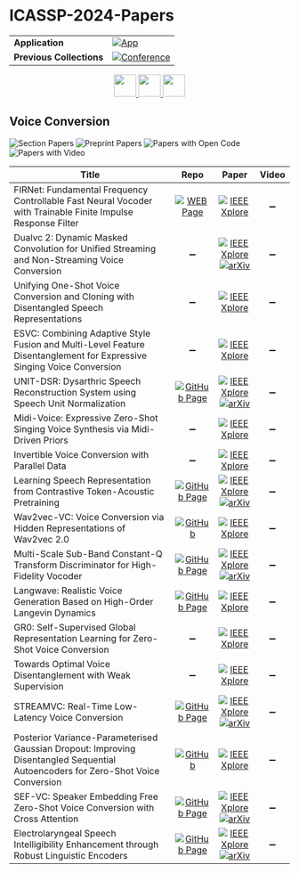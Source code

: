 # ICASSP-2024-Papers

<table>
    <tr>
        <td><strong>Application</strong></td>
        <td>
            <a href="https://huggingface.co/spaces/DmitryRyumin/NewEraAI-Papers" style="float:left;">
                <img src="https://img.shields.io/badge/🤗-NewEraAI--Papers-FFD21F.svg" alt="App" />
            </a>
        </td>
    </tr>
    <tr>
        <td><strong>Previous Collections</strong></td>
        <td>
            <a href="https://github.com/DmitryRyumin/ICASSP-2023-24-Papers/blob/main/README_2023.md">
                <img src="http://img.shields.io/badge/ICASSP-2023-0073AE.svg" alt="Conference">
            </a>
        </td>
    </tr>
</table>

<div align="center">
    <a href="https://github.com/DmitryRyumin/ICASSP-2023-24-Papers/blob/main/sections/2024/main/MLSP-L2.md">
        <img src="https://cdn.jsdelivr.net/gh/DmitryRyumin/NewEraAI-Papers@main/images/left.svg" width="40" alt="" />
    </a>
    <a href="https://github.com/DmitryRyumin/ICASSP-2023-24-Papers/">
        <img src="https://cdn.jsdelivr.net/gh/DmitryRyumin/NewEraAI-Papers@main/images/home.svg" width="40" alt="" />
    </a>
    <a href="https://github.com/DmitryRyumin/ICASSP-2023-24-Papers/blob/main/sections/2024/main/MLSP-L3.md">
        <img src="https://cdn.jsdelivr.net/gh/DmitryRyumin/NewEraAI-Papers@main/images/right.svg" width="40" alt="" />
    </a>
</div>

## Voice Conversion

![Section Papers](https://img.shields.io/badge/Section%20Papers-17-42BA16) ![Preprint Papers](https://img.shields.io/badge/Preprint%20Papers-7-b31b1b) ![Papers with Open Code](https://img.shields.io/badge/Papers%20with%20Open%20Code-2-1D7FBF) ![Papers with Video](https://img.shields.io/badge/Papers%20with%20Video-0-FF0000)

| **Title** | **Repo** | **Paper** | **Video** |
|-----------|:--------:|:---------:|:---------:|
| FIRNet: Fundamental Frequency Controllable Fast Neural Vocoder with Trainable Finite Impulse Response Filter | [![WEB Page](https://img.shields.io/badge/WEB-Page-159957.svg)](https://ast-astrec.nict.go.jp/demo_samples/firnet_icassp2024/) | [![IEEE Xplore](https://img.shields.io/badge/IEEE-10446960-E4A42C.svg)](https://ieeexplore.ieee.org/document/10446960) | :heavy_minus_sign: |
| Dualvc 2: Dynamic Masked Convolution for Unified Streaming and Non-Streaming Voice Conversion | :heavy_minus_sign: | [![IEEE Xplore](https://img.shields.io/badge/IEEE-10446229-E4A42C.svg)](https://ieeexplore.ieee.org/document/10446229) <br /> [![arXiv](https://img.shields.io/badge/arXiv-2309.15496-b31b1b.svg)](https://arxiv.org/abs/2309.15496) | :heavy_minus_sign: |
| Unifying One-Shot Voice Conversion and Cloning with Disentangled Speech Representations | :heavy_minus_sign: | [![IEEE Xplore](https://img.shields.io/badge/IEEE-10446296-E4A42C.svg)](https://ieeexplore.ieee.org/document/10446296) | :heavy_minus_sign: |
| ESVC: Combining Adaptive Style Fusion and Multi-Level Feature Disentanglement for Expressive Singing Voice Conversion | :heavy_minus_sign: | [![IEEE Xplore](https://img.shields.io/badge/IEEE-10446284-E4A42C.svg)](https://ieeexplore.ieee.org/document/10446284) | :heavy_minus_sign: |
| UNIT-DSR: Dysarthric Speech Reconstruction System using Speech Unit Normalization | [![GitHub Page](https://img.shields.io/badge/GitHub-Page-159957.svg)](https://wyj1996.github.io/Unit-DSR-demo/index.html) | [![IEEE Xplore](https://img.shields.io/badge/IEEE-10446921-E4A42C.svg)](https://ieeexplore.ieee.org/document/10446921) <br /> [![arXiv](https://img.shields.io/badge/arXiv-2401.14664-b31b1b.svg)](https://arxiv.org/abs/2401.14664) | :heavy_minus_sign: |
| Midi-Voice: Expressive Zero-Shot Singing Voice Synthesis via Midi-Driven Priors | :heavy_minus_sign: | [![IEEE Xplore](https://img.shields.io/badge/IEEE-10447981-E4A42C.svg)](https://ieeexplore.ieee.org/document/10447981) | :heavy_minus_sign: |
| Invertible Voice Conversion with Parallel Data | :heavy_minus_sign: | [![IEEE Xplore](https://img.shields.io/badge/IEEE-10447701-E4A42C.svg)](https://ieeexplore.ieee.org/document/10447701) | :heavy_minus_sign: |
| Learning Speech Representation from Contrastive Token-Acoustic Pretraining | [![GitHub Page](https://img.shields.io/badge/GitHub-Page-159957.svg)](https://qiangchunyu.github.io/CPSP/) | [![IEEE Xplore](https://img.shields.io/badge/IEEE-10447797-E4A42C.svg)](https://ieeexplore.ieee.org/document/10447797) <br /> [![arXiv](https://img.shields.io/badge/arXiv-2309.00424-b31b1b.svg)](https://arxiv.org/abs/2309.00424) | :heavy_minus_sign: |
| Wav2vec-VC: Voice Conversion via Hidden Representations of Wav2vec 2.0 | [![GitHub](https://img.shields.io/github/stars/prairie-schooner/wav2vec-vc?style=flat)](https://github.com/prairie-schooner/wav2vec-vc) | [![IEEE Xplore](https://img.shields.io/badge/IEEE-10447984-E4A42C.svg)](https://ieeexplore.ieee.org/document/10447984) | :heavy_minus_sign: |
| Multi-Scale Sub-Band Constant-Q Transform Discriminator for High-Fidelity Vocoder | [![GitHub Page](https://img.shields.io/badge/GitHub-Page-159957.svg)](https://vocodexelysium.github.io/MS-SB-CQTD/) | [![IEEE Xplore](https://img.shields.io/badge/IEEE-10448436-E4A42C.svg)](https://ieeexplore.ieee.org/document/10448436) <br /> [![arXiv](https://img.shields.io/badge/arXiv-2311.14957-b31b1b.svg)](https://arxiv.org/abs/2311.14957) | :heavy_minus_sign: |
| Langwave: Realistic Voice Generation Based on High-Order Langevin Dynamics | [![GitHub Page](https://img.shields.io/badge/GitHub-Page-159957.svg)](https://shiziqiang.github.io/langwave/) | [![IEEE Xplore](https://img.shields.io/badge/IEEE-10447389-E4A42C.svg)](https://ieeexplore.ieee.org/document/10447389) | :heavy_minus_sign: |
| GR0: Self-Supervised Global Representation Learning for Zero-Shot Voice Conversion | :heavy_minus_sign: | [![IEEE Xplore](https://img.shields.io/badge/IEEE-10448232-E4A42C.svg)](https://ieeexplore.ieee.org/document/10448232) | :heavy_minus_sign: |
| Towards Optimal Voice Disentanglement with Weak Supervision | :heavy_minus_sign: | [![IEEE Xplore](https://img.shields.io/badge/IEEE-10447670-E4A42C.svg)](https://ieeexplore.ieee.org/document/10447670) | :heavy_minus_sign: |
| STREAMVC: Real-Time Low-Latency Voice Conversion | [![GitHub Page](https://img.shields.io/badge/GitHub-Page-159957.svg)](https://google-research.github.io/seanet/stream_vc/) | [![IEEE Xplore](https://img.shields.io/badge/IEEE-10446863-E4A42C.svg)](https://ieeexplore.ieee.org/document/10446863) <br /> [![arXiv](https://img.shields.io/badge/arXiv-2401.03078-b31b1b.svg)](https://arxiv.org/abs/2401.03078) | :heavy_minus_sign: |
| Posterior Variance-Parameterised Gaussian Dropout: Improving Disentangled Sequential Autoencoders for Zero-Shot Voice Conversion | [![GitHub](https://img.shields.io/github/stars/yjlolo/DSAE-VC?style=flat)](https://github.com/yjlolo/DSAE-VC) | [![IEEE Xplore](https://img.shields.io/badge/IEEE-10447835-E4A42C.svg)](https://ieeexplore.ieee.org/document/10447835) | :heavy_minus_sign: |
| SEF-VC: Speaker Embedding Free Zero-Shot Voice Conversion with Cross Attention | [![GitHub Page](https://img.shields.io/badge/GitHub-Page-159957.svg)](https://blog.junjieli.com/SEF-VC/) | [![IEEE Xplore](https://img.shields.io/badge/IEEE-10446160-E4A42C.svg)](https://ieeexplore.ieee.org/document/10446160) <br /> [![arXiv](https://img.shields.io/badge/arXiv-2312.08676-b31b1b.svg)](https://arxiv.org/abs/2312.08676) | :heavy_minus_sign: |
| Electrolaryngeal Speech Intelligibility Enhancement through Robust Linguistic Encoders | [![GitHub Page](https://img.shields.io/badge/GitHub-Page-159957.svg)](https://lesterphillip.github.io/icassp2024_el_sie/) | [![IEEE Xplore](https://img.shields.io/badge/IEEE-10447197-E4A42C.svg)](https://ieeexplore.ieee.org/document/10447197) <br /> [![arXiv](https://img.shields.io/badge/arXiv-2309.09627-b31b1b.svg)](https://arxiv.org/abs/2309.09627) | :heavy_minus_sign: |
